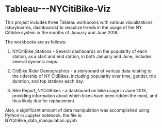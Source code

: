 # Tableau---NYCitiBike-Viz

This project includes three Tableau workbooks with various visualizations (storyboards, dashboards) to visaulize trends in the usage of the NY Citibike system in the months of January and June 2018. 

The workbooks are as follows:

1. NYCitiBike_Stations - Several dashboards on the popularity of each station, as a start and end station, in both January and June, includes several dynamic maps.

2. CitiBike Rider Demographics - a storyboard of various data relating to the ridership of NY CitiBikes, including popularity over time, gender, trip duration, and top stations each day.

3. Bike Report_NYCitiBikes - a dashboard on bike usage in June 2018, providing information about which bikes have been ridden the most, and thus likely due for replacement.

Also, a significant amount of data manipulation was accomplished using Python in Jupyter notebook, the file is:      
NYCitiBike_data_manipulation.ipynb
